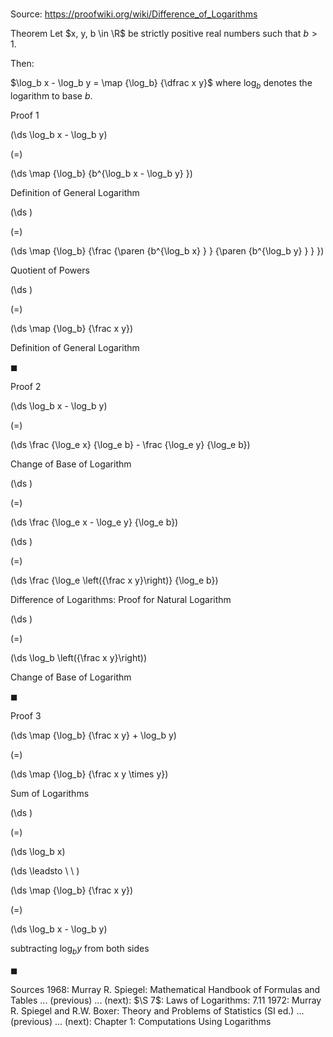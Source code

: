 # 

Source: https://proofwiki.org/wiki/Difference_of_Logarithms



Theorem
Let $x, y, b \in \R$ be strictly positive real numbers such that $b > 1$.

Then:

$\log_b x - \log_b y = \map {\log_b} {\dfrac x y}$
where $\log_b$ denotes the logarithm to base $b$.


Proof 1













\(\ds \log_b x - \log_b y\)

\(=\)







\(\ds \map {\log_b} {b^{\log_b x - \log_b y} }\)





Definition of General Logarithm














\(\ds \)

\(=\)







\(\ds \map {\log_b} {\frac {\paren {b^{\log_b x} } } {\paren {b^{\log_b y} } } }\)





Quotient of Powers














\(\ds \)

\(=\)







\(\ds \map {\log_b} {\frac x y}\)





Definition of General Logarithm



$\blacksquare$


Proof 2













\(\ds \log_b x - \log_b y\)

\(=\)







\(\ds \frac {\log_e x} {\log_e b} - \frac {\log_e y} {\log_e b}\)





Change of Base of Logarithm














\(\ds \)

\(=\)







\(\ds \frac {\log_e x - \log_e y} {\log_e b}\)




















\(\ds \)

\(=\)







\(\ds \frac {\log_e \left({\frac x y}\right)} {\log_e b}\)





Difference of Logarithms: Proof for Natural Logarithm














\(\ds \)

\(=\)







\(\ds \log_b \left({\frac x y}\right)\)





Change of Base of Logarithm



$\blacksquare$


Proof 3













\(\ds \map {\log_b} {\frac x y} + \log_b y\)

\(=\)







\(\ds \map {\log_b} {\frac x y \times y}\)





Sum of Logarithms














\(\ds \)

\(=\)







\(\ds \log_b x\)














\(\ds \leadsto \ \ \)





\(\ds \map {\log_b} {\frac x y}\)

\(=\)







\(\ds \log_b x - \log_b y\)





subtracting $\log_b y$ from both sides



$\blacksquare$


Sources
1968: Murray R. Spiegel: Mathematical Handbook of Formulas and Tables ... (previous) ... (next): $\S 7$: Laws of Logarithms: $7.11$
1972: Murray R. Spiegel and R.W. Boxer: Theory and Problems of Statistics (SI ed.) ... (previous) ... (next): Chapter $1$: Computations Using Logarithms




